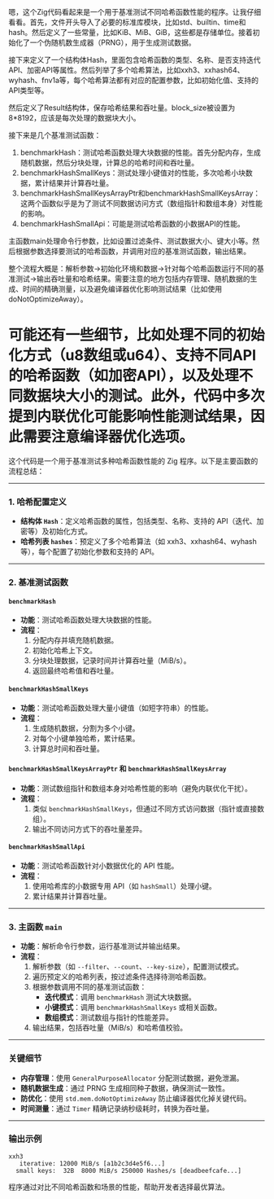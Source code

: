 嗯，这个Zig代码看起来是一个用于基准测试不同哈希函数性能的程序。让我仔细看看。首先，文件开头导入了必要的标准库模块，比如std、builtin、time和hash。然后定义了一些常量，比如KiB、MiB、GiB，这些都是存储单位。接着初始化了一个伪随机数生成器（PRNG），用于生成测试数据。

接下来定义了一个结构体Hash，里面包含哈希函数的类型、名称、是否支持迭代API、加密API等属性。然后列举了多个哈希算法，比如xxh3、xxhash64、wyhash、fnv1a等，每个哈希算法都有对应的配置参数，比如初始化值、支持的API类型等。

然后定义了Result结构体，保存哈希结果和吞吐量。block_size被设置为8*8192，应该是每次处理的数据块大小。

接下来是几个基准测试函数：
1. benchmarkHash：测试哈希函数处理大块数据的性能。首先分配内存，生成随机数据，然后分块处理，计算总的哈希时间和吞吐量。
2. benchmarkHashSmallKeys：测试处理小键值对的性能，多次哈希小块数据，累计结果并计算吞吐量。
3. benchmarkHashSmallKeysArrayPtr和benchmarkHashSmallKeysArray：这两个函数似乎是为了测试不同数据访问方式（数组指针和数组本身）对性能的影响。
4. benchmarkHashSmallApi：可能是测试哈希函数的小数据API的性能。

主函数main处理命令行参数，比如设置过滤条件、测试数据大小、键大小等。然后根据参数选择要测试的哈希函数，并调用对应的基准测试函数，输出结果。

整个流程大概是：解析参数→初始化环境和数据→针对每个哈希函数运行不同的基准测试→输出吞吐量和哈希结果。需要注意的地方包括内存管理、随机数据的生成、时间的精确测量，以及避免编译器优化影响测试结果（比如使用doNotOptimizeAway）。

可能还有一些细节，比如处理不同的初始化方式（u8数组或u64）、支持不同API的哈希函数（如加密API），以及处理不同数据块大小的测试。此外，代码中多次提到内联优化可能影响性能测试结果，因此需要注意编译器优化选项。
================================================
这个代码是一个用于基准测试多种哈希函数性能的 Zig 程序。以下是主要函数的流程总结：

---

### **1. 哈希配置定义**
- **结构体 `Hash`**：定义哈希函数的属性，包括类型、名称、支持的 API（迭代、加密等）及初始化方式。
- **哈希列表 `hashes`**：预定义了多个哈希算法（如 xxh3、xxhash64、wyhash 等），每个配置了初始化参数和支持的 API。

---

### **2. 基准测试函数**
#### **`benchmarkHash`**
- **功能**：测试哈希函数处理大块数据的性能。
- **流程**：
  1. 分配内存并填充随机数据。
  2. 初始化哈希上下文。
  3. 分块处理数据，记录时间并计算吞吐量（MiB/s）。
  4. 返回最终哈希值和吞吐量。

#### **`benchmarkHashSmallKeys`**
- **功能**：测试哈希函数处理大量小键值（如短字符串）的性能。
- **流程**：
  1. 生成随机数据，分割为多个小键。
  2. 对每个小键单独哈希，累计结果。
  3. 计算总时间和吞吐量。

#### **`benchmarkHashSmallKeysArrayPtr` 和 `benchmarkHashSmallKeysArray`**
- **功能**：测试数组指针和数组本身对哈希性能的影响（避免内联优化干扰）。
- **流程**：
  1. 类似 `benchmarkHashSmallKeys`，但通过不同方式访问数据（指针或直接数组）。
  2. 输出不同访问方式下的吞吐量差异。

#### **`benchmarkHashSmallApi`**
- **功能**：测试哈希函数针对小数据优化的 API 性能。
- **流程**：
  1. 使用哈希库的小数据专用 API（如 `hashSmall`）处理小键。
  2. 累计结果并计算吞吐量。

---

### **3. 主函数 `main`**
- **功能**：解析命令行参数，运行基准测试并输出结果。
- **流程**：
  1. 解析参数（如 `--filter`、`--count`、`--key-size`），配置测试模式。
  2. 遍历预定义的哈希列表，按过滤条件选择待测哈希函数。
  3. 根据参数调用不同的基准测试函数：
     - **迭代模式**：调用 `benchmarkHash` 测试大块数据。
     - **小键模式**：调用 `benchmarkHashSmallKeys` 或相关函数。
     - **数组模式**：测试数组与指针的性能差异。
  4. 输出结果，包括吞吐量（MiB/s）和哈希值校验。

---

### **关键细节**
- **内存管理**：使用 `GeneralPurposeAllocator` 分配测试数据，避免泄漏。
- **随机数据生成**：通过 PRNG 生成相同种子数据，确保测试一致性。
- **防优化**：使用 `std.mem.doNotOptimizeAway` 防止编译器优化掉关键代码。
- **时间测量**：通过 `Timer` 精确记录纳秒级耗时，转换为吞吐量。

---

### **输出示例**
```text
xxh3
   iterative: 12000 MiB/s [a1b2c3d4e5f6...]
  small keys:  32B  8000 MiB/s 250000 Hashes/s [deadbeefcafe...]
```

程序通过对比不同哈希函数和场景的性能，帮助开发者选择最优算法。
